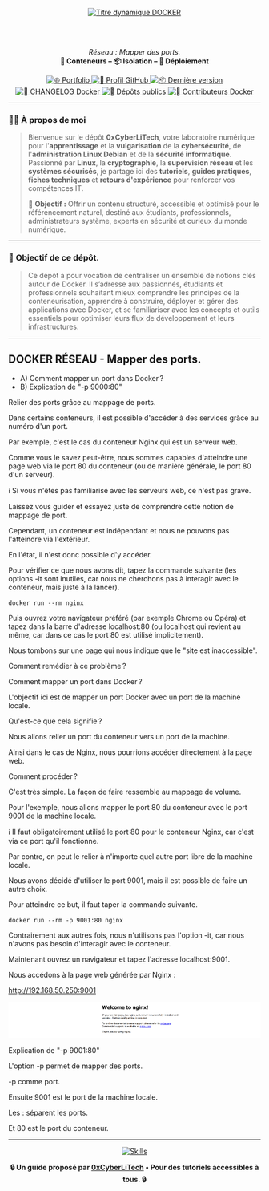 <div align="center">

  <br></br>
  
  <a href="https://github.com/0xCyberLiTech">
    <img src="https://readme-typing-svg.herokuapp.com?font=JetBrains+Mono&size=50&duration=6000&pause=1000000000&color=FF0048&center=true&vCenter=true&width=1100&lines=%3EDOCKER_" alt="Titre dynamique DOCKER" />
  </a>
  
  <br></br>

  <p align="center">
    <em>Réseau : Mapper des ports.</em><br>
    <b>🐳 Conteneurs – 📦 Isolation – 🚀 Déploiement</b>
  </p>

  <p align="center">
    <p align="center">
      <a href="https://0xcyberlitech.github.io/">
        <img src="https://img.shields.io/badge/Portfolio-0xCyberLiTech-181717?logo=github&style=flat-square" alt="🌐 Portfolio" />
      </a>
      <a href="https://github.com/0xCyberLiTech">
        <img src="https://img.shields.io/badge/Profil-GitHub-181717?logo=github&style=flat-square" alt="🔗 Profil GitHub" />
      </a>
      <a href="https://github.com/0xCyberLiTech/Docker/releases/latest">
        <img src="https://img.shields.io/github/v/release/0xCyberLiTech/Docker?label=version&style=flat-square&color=blue" alt="📦 Dernière version" />
      </a>
      <a href="https://github.com/0xCyberLiTech/Docker/blob/main/CHANGELOG.md">
        <img src="https://img.shields.io/badge/📄%20Changelog-Docker-blue?style=flat-square" alt="📄 CHANGELOG Docker" />
      </a>
      <a href="https://github.com/0xCyberLiTech?tab=repositories">
        <img src="https://img.shields.io/badge/Dépôts-publics-blue?style=flat-square" alt="📂 Dépôts publics" />
      </a>
      <a href="https://github.com/0xCyberLiTech/Docker/graphs/contributors">
        <img src="https://img.shields.io/badge/👥%20Contributeurs-cliquez%20ici-007ec6?style=flat-square" alt="👥 Contributeurs Docker" />
      </a>
    </p>
  </p>

</div>

---

### 👨‍💻 **À propos de moi**

> Bienvenue sur le dépôt <strong>0xCyberLiTech</strong>, votre laboratoire numérique pour l'<strong>apprentissage</strong> et la <strong>vulgarisation</strong> de la <strong>cybersécurité</strong>, de l'<strong>administration Linux Debian</strong> et de la <strong>sécurité informatique</strong>.
> Passionné par <strong>Linux</strong>, la <strong>cryptographie</strong>, la <strong>supervision réseau</strong> et les <strong>systèmes sécurisés</strong>, je partage ici des <strong>tutoriels</strong>, <strong>guides pratiques</strong>, <strong>fiches techniques</strong> et <strong>retours d'expérience</strong> pour renforcer vos compétences IT.
>
> 🎯 <strong>Objectif :</strong> Offrir un contenu structuré, accessible et optimisé pour le référencement naturel, destiné aux étudiants, professionnels, administrateurs système, experts en sécurité et curieux du monde numérique.

---

### 🎯 **Objectif de ce dépôt.**

> Ce dépôt a pour vocation de centraliser un ensemble de notions clés autour de Docker. Il s’adresse aux passionnés, étudiants et professionnels souhaitant mieux comprendre les principes de la conteneurisation,
> apprendre à construire, déployer et gérer des applications avec Docker, et se familiariser avec les concepts et outils essentiels pour optimiser leurs flux de développement et leurs infrastructures.

---

##  DOCKER RÉSEAU - Mapper des ports.

- A) Comment mapper un port dans Docker ?
- B) Explication de "-p 9000:80"

Relier des ports grâce au mappage de ports.

Dans certains conteneurs, il est possible d'accéder à des services grâce au numéro d'un port.

Par exemple, c'est le cas du conteneur Nginx qui est un serveur web.

Comme vous le savez peut-être, nous sommes capables d'atteindre une page web via le port 80 du conteneur (ou de manière générale, le port 80 d'un serveur).

ℹ️ Si vous n'êtes pas familiarisé avec les serveurs web, ce n'est pas grave.

Laissez vous guider et essayez juste de comprendre cette notion de mappage de port.

Cependant, un conteneur est indépendant et nous ne pouvons pas l'atteindre via l'extérieur.

En l'état, il n'est donc possible d'y accéder.

Pour vérifier ce que nous avons dit, tapez la commande suivante (les options -it sont inutiles, car nous ne cherchons pas à interagir avec le conteneur, mais juste à la lancer).

```
docker run --rm nginx
```

Puis ouvrez votre navigateur préféré (par exemple Chrome ou Opéra) et tapez dans la barre d'adresse localhost:80 (ou localhost qui revient au même, car dans ce cas le port 80 est utilisé implicitement).

Nous tombons sur une page qui nous indique que le "site est inaccessible".

Comment remédier à ce problème ?

Comment mapper un port dans Docker ?

L'objectif ici est de mapper un port Docker avec un port de la machine locale.

Qu'est-ce que cela signifie ?

Nous allons relier un port du conteneur vers un port de la machine.

Ainsi dans le cas de Nginx, nous pourrions accéder directement à la page web.

Comment procéder ?

C'est très simple. La façon de faire ressemble au mappage de volume.

Pour l'exemple, nous allons mapper le port 80 du conteneur avec le port 9001 de la machine locale.

ℹ️ Il faut obligatoirement utilisé le port 80 pour le conteneur Nginx, car c'est via ce port qu'il fonctionne.

Par contre, on peut le relier à n'importe quel autre port libre de la machine locale.

Nous avons décidé d'utiliser le port 9001, mais il est possible de faire un autre choix.

Pour atteindre ce but, il faut taper la commande suivante.

```
docker run --rm -p 9001:80 nginx
```

Contrairement aux autres fois, nous n'utilisons pas l'option -it, car nous n'avons pas besoin d'interagir avec le conteneur.

Maintenant ouvrez un navigateur et tapez l'adresse localhost:9001.

Nous accédons à la page web générée par Nginx :

http://192.168.50.250:9001

![nginx.png](./images/nginx.png)

Explication de "-p 9001:80"

L'option -p permet de mapper des ports.

-p comme port.

Ensuite 9001 est le port de la machine locale.

Les : séparent les ports.

Et 80 est le port du conteneur.

---

<p align="center">
  <a href="https://github.com/0xCyberLiTech" target="_blank" rel="noopener">
    <img src="https://skillicons.dev/icons?i=linux,debian,bash,docker,nginx,git,vim,python,markdown" alt="Skills" width="420">
  </a>
</p>

<p align="center">
  <b>🔒 Un guide proposé par <a href="https://github.com/0xCyberLiTech">0xCyberLiTech</a> • Pour des tutoriels accessibles à tous. 🔒</b>
</p>
